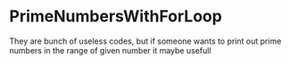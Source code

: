 # PrimeNumbersWithForLoop
They are bunch of useless codes, but if someone wants to print out prime numbers in the range of given number it maybe usefull
